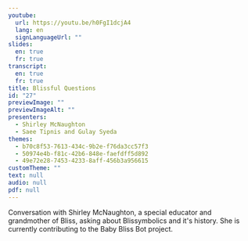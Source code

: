 ```yaml
---
youtube:
  url: https://youtu.be/h0FgI1dcjA4
  lang: en
  signLanguageUrl: ""
slides:
  en: true
  fr: true
transcript:
  en: true
  fr: true
title: Blissful Questions
id: "27"
previewImage: ""
previewImageAlt: ""
presenters:
  - Shirley McNaughton
  - Saee Tipnis and Gulay Syeda
themes:
  - b70c8f53-7613-434c-9b2e-f76da3cc57f3
  - 50974e4b-f81c-42b6-848e-faefdff5d892
  - 49e72e28-7453-4233-8aff-456b3a956615
customTheme: ""
text: null
audio: null
pdf: null
---
```

Conversation with Shirley McNaughton, a special educator and grandmother of Bliss, asking about Blissymbolics and it's history. She is currently contributing to the Baby Bliss Bot project.
